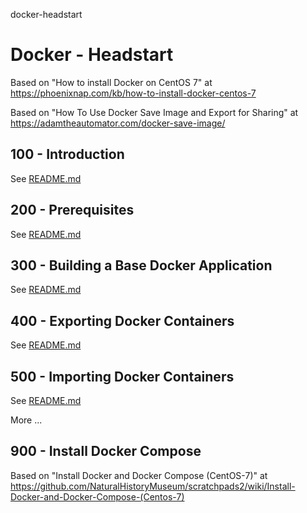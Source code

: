 docker-headstart
# Docker - Headstart

Based on "How to install Docker on CentOS 7" at https://phoenixnap.com/kb/how-to-install-docker-centos-7

Based on "How To Use Docker Save Image and Export for Sharing" at https://adamtheautomator.com/docker-save-image/

## 100 - Introduction

See [README.md](./100/README.md)

## 200 - Prerequisites

See [README.md](./200/README.md)

## 300 - Building a Base Docker Application

See [README.md](./300/README.md)

## 400 - Exporting Docker Containers

See [README.md](./400/README.md)

## 500 - Importing Docker Containers

See [README.md](./500/README.md)

More ...

## 900 - Install Docker Compose

Based on "Install Docker and Docker Compose (CentOS-7)" at https://github.com/NaturalHistoryMuseum/scratchpads2/wiki/Install-Docker-and-Docker-Compose-(Centos-7)
